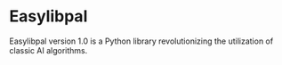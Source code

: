 # Easylibpal
Easylibpal version 1.0 is a Python library revolutionizing the utilization of classic AI algorithms.
